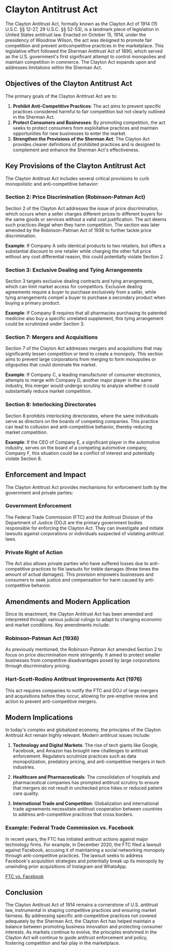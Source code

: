 # Clayton Antitrust Act

The Clayton Antitrust Act, formally known as the Clayton Act of 1914 (15 U.S.C. §§ 12-27, 29 U.S.C. §§ 52-53), is a landmark piece of legislation in United States antitrust law. Enacted on October 15, 1914, under the presidency of Woodrow Wilson, the act was designed to promote fair competition and prevent anticompetitive practices in the marketplace. This legislative effort followed the Sherman Antitrust Act of 1890, which served as the U.S. government's first significant attempt to control monopolies and maintain competition in commerce. The Clayton Act expands upon and addresses limitations within the Sherman Act.

## Objectives of the Clayton Antitrust Act

The primary goals of the Clayton Antitrust Act are to:

1. **Prohibit Anti-Competitive Practices**: The act aims to prevent specific practices considered harmful to fair competition but not clearly outlined in the Sherman Act.
2. **Protect Consumers and Businesses**: By promoting competition, the act seeks to protect consumers from exploitative practices and maintain opportunities for new businesses to enter the market.
3. **Strengthen the Provisions of the Sherman Act**: The Clayton Act provides clearer definitions of prohibited practices and is designed to complement and enhance the Sherman Act's effectiveness.

## Key Provisions of the Clayton Antitrust Act

The Clayton Antitrust Act includes several critical provisions to curb monopolistic and anti-competitive behavior:

### Section 2: Price Discrimination (Robinson-Patman Act)

Section 2 of the Clayton Act addresses the issue of price discrimination, which occurs when a seller charges different prices to different buyers for the same goods or services without a valid cost justification. The act deems such practices illegal when they harm competition. The section was later amended by the Robinson-Patman Act of 1936 to further tackle price discrimination.

**Example**: If Company A sells identical products to two retailers, but offers a substantial discount to one retailer while charging the other full price without any cost differential reason, this could potentially violate Section 2.

### Section 3: Exclusive Dealing and Tying Arrangements

Section 3 targets exclusive dealing contracts and tying arrangements, which can limit market access for competitors. Exclusive dealing agreements require a buyer to purchase exclusively from a seller, while tying arrangements compel a buyer to purchase a secondary product when buying a primary product.

**Example**: If Company B requires that all pharmacies purchasing its patented medicine also buy a specific unrelated supplement, this tying arrangement could be scrutinized under Section 3.

### Section 7: Mergers and Acquisitions

Section 7 of the Clayton Act addresses mergers and acquisitions that may significantly lessen competition or tend to create a monopoly. This section aims to prevent large corporations from merging to form monopolies or oligopolies that could dominate the market.

**Example**: If Company C, a leading manufacturer of consumer electronics, attempts to merge with Company D, another major player in the same industry, this merger would undergo scrutiny to analyze whether it could substantially reduce market competition.

### Section 8: Interlocking Directorates

Section 8 prohibits interlocking directorates, where the same individuals serve as directors on the boards of competing companies. This practice can lead to collusion and anti-competitive behavior, thereby reducing market competition.

**Example**: If the CEO of Company E, a significant player in the automotive industry, serves on the board of a competing automotive company, Company F, this situation could be a conflict of interest and potentially violate Section 8.

## Enforcement and Impact

The Clayton Antitrust Act provides mechanisms for enforcement both by the government and private parties:

### Government Enforcement

The Federal Trade Commission (FTC) and the Antitrust Division of the Department of Justice (DOJ) are the primary government bodies responsible for enforcing the Clayton Act. They can investigate and initiate lawsuits against corporations or individuals suspected of violating antitrust laws.

### Private Right of Action

The Act also allows private parties who have suffered losses due to anti-competitive practices to file lawsuits for treble damages (three times the amount of actual damages). This provision empowers businesses and consumers to seek justice and compensation for harm caused by anti-competitive behavior.

## Amendments and Modern Application

Since its enactment, the Clayton Antitrust Act has been amended and interpreted through various judicial rulings to adapt to changing economic and market conditions. Key amendments include:

### Robinson-Patman Act (1936)

As previously mentioned, the Robinson-Patman Act amended Section 2 to focus on price discrimination more stringently. It aimed to protect smaller businesses from competitive disadvantages posed by large corporations through discriminatory pricing.

### Hart-Scott-Rodino Antitrust Improvements Act (1976)

This act requires companies to notify the FTC and DOJ of large mergers and acquisitions before they occur, allowing for pre-emptive review and action to prevent anti-competitive mergers.

## Modern Implications

In today's complex and globalized economy, the principles of the Clayton Antitrust Act remain highly relevant. Modern antitrust issues include:

1. **Technology and Digital Markets**: The rise of tech giants like Google, Facebook, and Amazon has brought new challenges to antitrust enforcement. Regulators scrutinize practices such as data monopolization, predatory pricing, and anti-competitive mergers in tech industries.

2. **Healthcare and Pharmaceuticals**: The consolidation of hospitals and pharmaceutical companies has prompted antitrust scrutiny to ensure that mergers do not result in unchecked price hikes or reduced patient care quality.

3. **International Trade and Competition**: Globalization and international trade agreements necessitate antitrust cooperation between countries to address anti-competitive practices that cross borders.

### Example: Federal Trade Commission vs. Facebook

In recent years, the FTC has initiated antitrust actions against major technology firms. For example, in December 2020, the FTC filed a lawsuit against Facebook, accusing it of maintaining a social networking monopoly through anti-competitive practices. The lawsuit seeks to address Facebook's acquisition strategies and potentially break up its monopoly by unwinding prior acquisitions of Instagram and WhatsApp.

[FTC vs. Facebook](https://www.ftc.gov/news-events/press-releases/2020/12/ftc-sues-facebook-illegal-monopolization)

## Conclusion

The Clayton Antitrust Act of 1914 remains a cornerstone of U.S. antitrust law, instrumental in shaping competitive practices and ensuring market fairness. By addressing specific anti-competitive practices not covered adequately by the Sherman Act, the Clayton Act has helped maintain a balance between promoting business innovation and protecting consumer interests. As markets continue to evolve, the principles enshrined in the Clayton Act will continue to guide antitrust enforcement and policy, fostering competition and fair play in the marketplace.